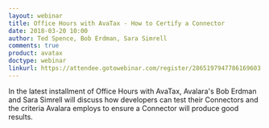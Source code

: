 ```yaml
---
layout: webinar
title: Office Hours with AvaTax - How to Certify a Connector
date: 2018-03-20 10:00
author: Ted Spence, Bob Erdman, Sara Simrell
comments: true
product: avatax
doctype: webinar
linkurl: https://attendee.gotowebinar.com/register/2865197947786169603
---
```


In the latest installment of Office Hours with AvaTax, Avalara's Bob Erdman and Sara Simrell will discuss how developers can test their Connectors and the criteria Avalara employs to ensure a Connector will produce good results.

